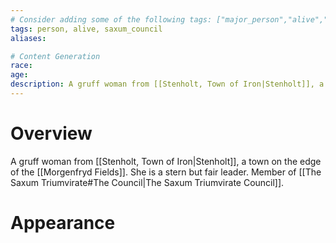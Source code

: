 ```yaml
---
# Consider adding some of the following tags: ["major_person","alive","dead"]
tags: person, alive, saxum_council
aliases:

# Content Generation
race:
age:
description: A gruff woman from [[Stenholt, Town of Iron|Stenholt]], a town on the edge of the [[Morgenfryd Fields]]. She is a stern but fair leader.
---
```

# Overview
A gruff woman from [[Stenholt, Town of Iron|Stenholt]], a town on the edge of the [[Morgenfryd Fields]]. She is a stern but fair leader. Member of [[The Saxum Triumvirate#The Council|The Saxum Triumvirate Council]].
# Appearance
